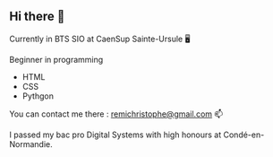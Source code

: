 ## Hi there 👋

 Currently in BTS SIO at CaenSup Sainte-Ursule 🖥️

Beginner in programming 
-   HTML
-   CSS
-   Pythgon

You can contact me there : remichristophe@gmail.com 📫

I passed my bac pro Digital Systems with high honours at Condé-en-Normandie.





<!--
**Remi61/Remi61** is a ✨ _special_ ✨ repository because its `README.md` (this file) appears on your GitHub profile.

Here are some ideas to get you started:

- 🔭 I’m currently working on ...
- 🌱 I’m currently learning ...
- 👯 I’m looking to collaborate on ...
- 🤔 I’m looking for help with ...
- 💬 Ask me about ...
- 📫 How to reach me: ...
- 😄 Pronouns: ...
- ⚡ Fun fact: ...
-->
